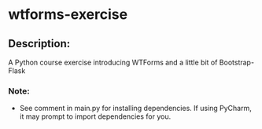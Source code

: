# wtforms-exercise

## Description:
A Python course exercise introducing WTForms and a little bit of Bootstrap-Flask

### Note:
- See comment in main.py for installing dependencies. If using PyCharm, it may prompt to
import dependencies for you.